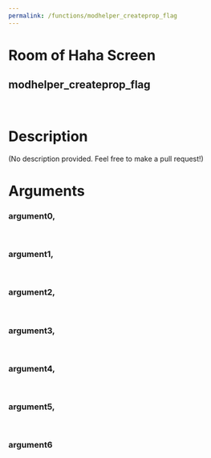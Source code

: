 ```yaml
---
permalink: /functions/modhelper_createprop_flag
---
```

# Room of Haha Screen  
## modhelper_createprop_flag  
&nbsp;  
# Description  
(No description provided. Feel free to make a pull request!) 
&nbsp;  
# Arguments
### argument0, 

&nbsp;  
### argument1, 

&nbsp;  
### argument2, 

&nbsp;  
### argument3, 

&nbsp;  
### argument4, 

&nbsp;  
### argument5, 

&nbsp;  
### argument6

&nbsp;  


